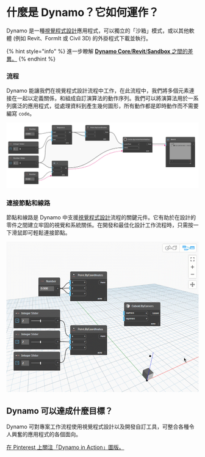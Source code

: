 # 什麼是 Dynamo？它如何運作？

Dynamo 是一種[視覺程式設計](https://primer2.dynamobim.org/a_appendix/a-1_visual-programming-and-dynamo)應用程式，可以獨立的「沙箱」模式，或以其他軟體 (例如 Revit、FormIt 或 Civil 3D) 的外掛程式下載並執行。

{% hint style="info" %}
進一步瞭解 [**Dynamo Core**/**Revit**/**Sandbox** 之間的差異。](https://dynamobim.org/a-new-way-to-get-dynamo-sandbox/) 
{% endhint %}

### 流程

Dynamo 能讓我們在視覺程式設計流程中工作，在此流程中，我們將多個元素連接在一起以定義關係，和組成自訂演算法的動作序列。我們可以將演算法用於一系列廣泛的應用程式，從處理資料到產生幾何圖形，所有動作都是即時動作而不需要編寫 `code`。

![](images/1-1/nodesandwires-flowofdata.jpg)

### 連接節點和線路

節點和線路是 Dynamo 中支援[視覺程式設計](../a\_appendix/a-1\_visual-programming-and-dynamo.md)流程的關鍵元件。它有助於在設計的零件之間建立牢固的視覺和系統關係。在開發和最佳化設計工作流程時，只需按一下滑鼠即可輕鬆連接節點。

![](images/1-1/whatisdynamo-connectingnodeswithwires.gif)

## Dynamo 可以達成什麼目標？

Dynamo 可對專案工作流程使用視覺程式設計以及開發自訂工具，可整合各種令人興奮的應用程式的各個面向。

[在 Pinterest 上關注「Dynamo in Action」圖版。](http://www.pinterest.com/modelabnyc/dynamo-in-action/)
